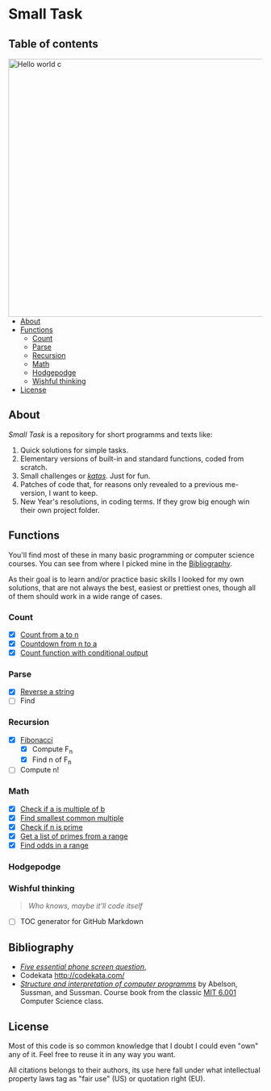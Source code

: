 # Small Task

## Table of contents

<a title="Shaddim [Public domain], via Wikimedia Commons" href="https://commons.wikimedia.org/wiki/File:Hello_world_c.svg"><img align = "right" width="512" alt="Hello world c" src="https://upload.wikimedia.org/wikipedia/commons/thumb/b/bd/Hello_world_c.svg/512px-Hello_world_c.svg.png"></a>
- [About](#about)
- [Functions](#funcions)
  - [Count](#count)
  - [Parse](#parse)
  - [Recursion](#recursion)
  - [Math](#math)
  - [Hodgepodge](#hodgepodge)
  - [Wishful thinking](#wishful_thinking)
- [License](#license)


## About

*Small Task* is a repository for short programms and texts like:
1. Quick solutions for simple tasks.
2. Elementary versions of built-in and standard functions, coded from scratch.
3. Small challenges or [*katas*](http://codekata.com/). Just for fun.
4. Patches of code that, for reasons only revealed to a previous me-version, I want to keep.
5. New Year's resolutions, in coding terms. If they grow big enough win their own project folder.

## Functions
You'll find most of these in many basic programming or computer science courses. You can see from where I picked mine in the [Bibliography](#bibliography).

As their goal is to learn and/or practice basic skills I looked for my own solutions, that are not always the best, easiest or prettiest ones, though all of them should work in a wide range of cases.

### Count
- [x] [Count from a to n](/count.py)
- [x] [Countdown from n to a](/count.py)
- [x] [Count function with conditional output](/FizzBuzz.py)

### Parse
  - [x] [Reverse a string](/reverse_str.py)
  - [ ] Find

### Recursion
- [x] [Fibonacci](/fibonacci.py)
  - [x] Compute F<sub>n</sub>
  - [x] Find n of F<sub>n</sub>
- [ ] Compute n!

### Math
- [x] [Check if a is multiple of b](/multiple.py)
- [x] [Find smallest common multiple](/smallest_common_mult.py)
- [x] [Check if n is prime](/primes.py)
- [x] [Get a list of primes from a range](/primes.py)
- [x] [Find odds in a range](/odds.py)

### Hodgepodge

### Wishful thinking
> *Who knows, maybe it'll code itself*

- [ ] TOC generator for GitHub Markdown

## Bibliography

- [*Five essential phone screen question*](https://sites.google.com/site/steveyegge2/five-essential-phone-screen-questions),
- Codekata http://codekata.com/
- [*Structure and interpretation of computer programms*](https://mitpress.mit.edu/sites/default/files/sicp/index.html) by Abelson, Sussman, and Sussman. Course book from the classic [MIT 6.001](https://ocw.mit.edu/courses/electrical-engineering-and-computer-science/6-001-structure-and-interpretation-of-computer-programs-spring-2005/) Computer Science class.

## License

Most of this code is so common knowledge that I doubt I could even "own" any of it. Feel free to reuse it in any way you want.

All citations belongs to their authors, its use here fall under what intellectual property laws tag as "fair use" (US) or quotation right (EU).
